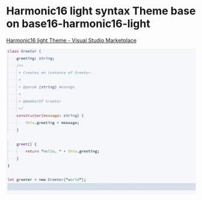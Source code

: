 # Harmonic16 light syntax Theme base on base16-harmonic16-light

[Harmonic16 light Theme - Visual Studio Marketplace](https://marketplace.visualstudio.com/items?itemName=cotto.theme-harmonic16-light)

![](https://raw.githubusercontent.com/cotto89/vscode-theme-harmonic16-light/master/image.jpg)